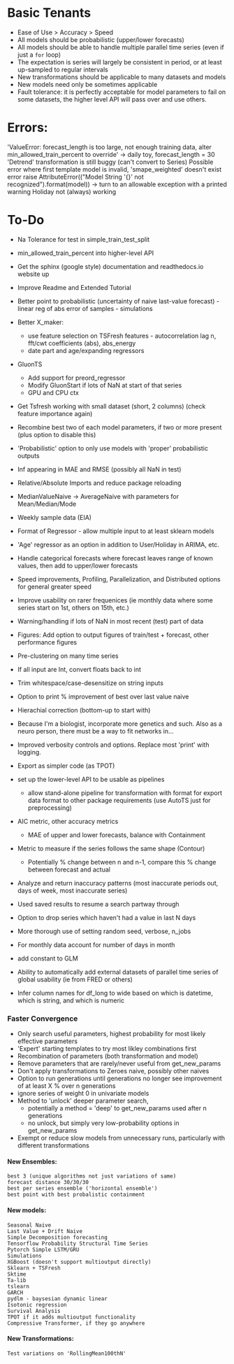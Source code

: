 # Basic Tenants
* Ease of Use > Accuracy > Speed
* All models should be probabilistic (upper/lower forecasts)
* All models should be able to handle multiple parallel time series (even if just a `for` loop)
* The expectation is series will largely be consistent in period, or at least up-sampled to regular intervals
* New transformations should be applicable to many datasets and models
* New models need only be sometimes applicable
* Fault tolerance: it is perfectly acceptable for model parameters to fail on some datasets, the higher level API will pass over and use others.

# Errors: 
'ValueError: forecast_length is too large, not enough training data, alter min_allowed_train_percent to override' -> daily toy, forecast_length = 30
'Detrend' transformation is still buggy (can't convert to Series)
Possible error where first template model is invalid, 'smape_weighted' doesn't exist error
raise AttributeError(("Model String '{}' not recognized").format(model)) -> turn to an allowable exception with a printed warning
Holiday not (always) working

# To-Do
* Na Tolerance for test in simple_train_test_split
* min_allowed_train_percent into higher-level API

* Get the sphinx (google style) documentation and readthedocs.io website up
* Improve Readme and Extended Tutorial
* Better point to probabilistic (uncertainty of naive last-value forecast) - linear reg of abs error of samples - simulations
* Better X_maker:
	* use feature selection on TSFresh features - autocorrelation lag n, fft/cwt coefficients (abs), abs_energy
	* date part and age/expanding regressors
* GluonTS
	* Add support for preord_regressor
	* Modify GluonStart if lots of NaN at start of that series
	* GPU and CPU ctx
* Get Tsfresh working with small dataset (short, 2 columns) (check feature importance again)
* Recombine best two of each model parameters, if two or more present (plus option to disable this)
* 'Probabilistic' option to only use models with 'proper' probabilistic outputs
* Inf appearing in MAE and RMSE (possibly all NaN in test)
* Relative/Absolute Imports and reduce package reloading
* MedianValueNaive -> AverageNaive with parameters for Mean/Median/Mode
* Weekly sample data (EIA)
* Format of Regressor - allow multiple input to at least sklearn models
* 'Age' regressor as an option in addition to User/Holiday in ARIMA, etc.
* Handle categorical forecasts where forecast leaves range of known values, then add to upper/lower forecasts
* Speed improvements, Profiling, Parallelization, and Distributed options for general greater speed
* Improve usability on rarer frequenices (ie monthly data where some series start on 1st, others on 15th, etc.)
* Warning/handling if lots of NaN in most recent (test) part of data
* Figures: Add option to output figures of train/test + forecast, other performance figures
* Pre-clustering on many time series
* If all input are Int, convert floats back to int
* Trim whitespace/case-desensitize on string inputs
* Option to print % improvement of best over last value naive
* Hierachial correction (bottom-up to start with)
* Because I'm a biologist, incorporate more genetics and such. Also as a neuro person, there must be a way to fit networks in...
* Improved verbosity controls and options. Replace most 'print' with logging.
* Export as simpler code (as TPOT)
* set up the lower-level API to be usable as pipelines
	* allow stand-alone pipeline for transformation with format for export data format to other package requirements (use AutoTS just for preprocessing)
* AIC metric, other accuracy metrics
	* MAE of upper and lower forecasts, balance with Containment
* Metric to measure if the series follows the same shape (Contour)
	* Potentially % change between n and n-1, compare this % change between forecast and actual
* Analyze and return inaccuracy patterns (most inaccurate periods out, days of week, most inaccurate series)
* Used saved results to resume a search partway through
* Option to drop series which haven't had a value in last N days
* More thorough use of setting random seed, verbose, n_jobs
* For monthly data account for number of days in month
* add constant to GLM
* Ability to automatically add external datasets of parallel time series of global usability (ie from FRED or others)
* Infer column names for df_long to wide based on which is datetime, which is string, and which is numeric

### Faster Convergence
* Only search useful parameters, highest probability for most likely effective parameters
* 'Expert' starting templates to try most likley combinations first
* Recombination of parameters (both transformation and model)
* Remove parameters that are rarely/never useful from get_new_params
* Don't apply transformations to Zeroes naive, possibly other naives
* Option to run generations until generations no longer see improvement of at least X % over n generations
* ignore series of weight 0 in univariate models
* Method to 'unlock' deeper parameter search, 
	* potentially a method = 'deep' to get_new_params used after n generations
	* no unlock, but simply very low-probability options in get_new_params
* Exempt or reduce slow models from unnecessary runs, particularly with different transformations

#### New Ensembles:
	best 3 (unique algorithms not just variations of same)
	forecast distance 30/30/30
	best per series ensemble ('horizontal ensemble')
	best point with best probalistic containment
#### New models:
	Seasonal Naive
	Last Value + Drift Naive
	Simple Decomposition forecasting
	Tensorflow Probability Structural Time Series
	Pytorch Simple LSTM/GRU
	Simulations
	XGBoost (doesn't support multioutput directly)
	Sklearn + TSFresh
	Sktime
	Ta-lib
	tslearn
	GARCH
	pydlm - baysesian dynamic linear
	Isotonic regression
	Survival Analysis
	TPOT if it adds multioutput functionality
	Compressive Transformer, if they go anywhere

#### New Transformations:
	Test variations on 'RollingMean100thN'
